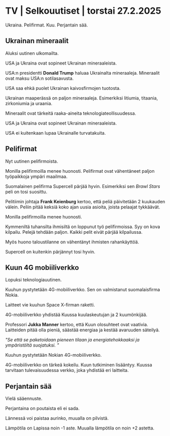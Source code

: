 # TV \| Selkouutiset \| torstai 27.2.2025

Ukraina. Pelifirmat. Kuu. Perjantain sää.

## Ukrainan mineraalit

Aluksi uutinen ulkomailta.

USA ja Ukraina ovat sopineet Ukrainan mineraaleista.

USA:n presidentti **Donald Trump** haluaa Ukrainalta mineraaleja. Mineraalit ovat maksu USA:n sotilasavusta.

USA saa ehkä puolet Ukrainan kaivosfirmojen tuotosta.

Ukrainan maaperässä on paljon mineraaleja. Esimerkiksi litiumia, titaania, zirkoniumia ja uraania.

Mineraalit ovat tärkeitä raaka-aineita teknologiateollisuudessa.

USA ja Ukraina ovat sopineet Ukrainan mineraaleista.

USA ei kuitenkaan lupaa Ukrainalle turvatakuita.

## Pelifirmat

Nyt uutinen pelifirmoista.

Monilla pelifirmoilla menee huonosti. Pelifirmat ovat vähentäneet paljon työpaikkoja ympäri maailmaa.

Suomalainen pelifirma Supercell pärjää hyvin. Esimerkiksi sen *Brawl Stars* peli on tosi suosittu.

Pelitiimin johtaja **Frank Keienburg** kertoo, että peliä päivitetään 2 kuukauden välein. Peliin pitää keksiä koko ajan uusia asioita, joista pelaajat tykkäävät.

Monilla pelifirmoilla menee huonosti.

Kymmeniltä tuhansilta ihmisiltä on loppunut työ pelifirmoissa. Syy on kova kilpailu. Pelejä tehdään paljon. Kaikki pelit eivät pärjää kilpailussa.

Myös huono taloustilanne on vähentänyt ihmisten rahankäyttöä.

Supercell on kuitenkin pärjännyt tosi hyvin.

## Kuun 4G mobiiliverkko

Lopuksi teknologiauutinen.

Kuuhun pystytetään 4G-mobiiliverkko. Sen on valmistanut suomalaisfirma Nokia.

Laitteet vie kuuhun Space X-firman raketti.

4G-mobiiliverkko yhdistää Kuussa kuulaskeutujan ja 2 kuumönkijää.

Professori **Jukka Manner** kertoo, että Kuun olosuhteet ovat vaativia. Laitteiden pitää olla pieniä, säästää energiaa ja kestää avaruuden säteilyä.

*"Se että se paketoidaan pieneen tilaan ja energiatehokkaaksi ja ympäristöltä suojatuksi. "*

Kuuhun pystytetään Nokian 4G-mobiiliverkko.

4G-mobiiliverkko on tärkeä kokeilu. Kuun tutkiminen lisääntyy. Kuussa tarvitaan tulevaisuudessa verkko, joka yhdistää eri laitteita.

## Perjantain sää

Vielä sääennuste.

Perjantaina on poutaista eli ei sada.

Lännessä voi paistaa aurinko, muualla on pilvistä.

Lämpötila on Lapissa noin -1 aste. Muualla lämpötila on noin +2 astetta.

